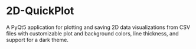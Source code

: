# 2D-QuickPlot
 A PyQt5 application for plotting and saving 2D data visualizations from CSV files with customizable plot and background colors, line thickness, and support for a dark theme.
